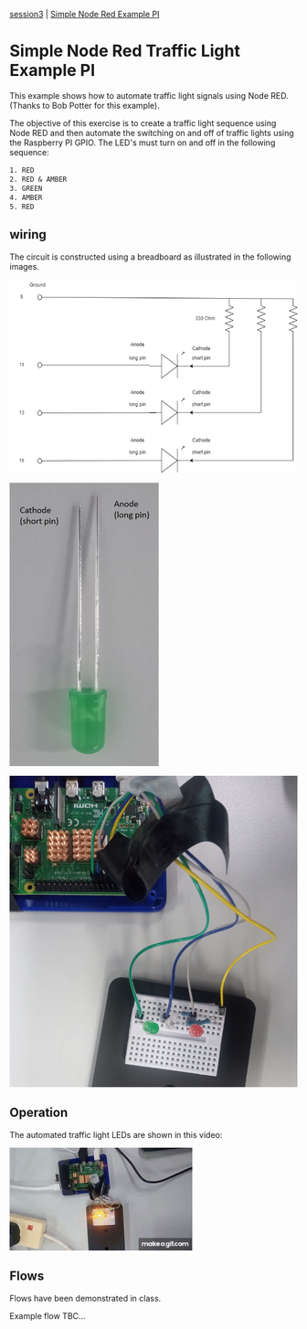 [session3](../../session3/) | [Simple Node Red Example PI](../docs/Simple-Pi-NodeRed.md)

# Simple Node Red Traffic Light Example PI

This example shows how to automate traffic light signals using Node RED.
(Thanks to Bob Potter for this example).

The objective of this exercise is to create a traffic light sequence using Node RED and then automate the switching on and off of traffic lights using the Raspberry PI GPIO.
The LED's must turn on and off in the following sequence:

```
1. RED
2. RED & AMBER
3. GREEN
4. AMBER
5. RED
```

## wiring

The circuit is constructed using a breadboard as illustrated in the following images.


   ![alt text](../docs/images/pi-node-red-gpio.drawio.png "Figure gpi-node-red-gpio.drawio.png")
   

   ![alt text](../docs/images/LED-image.png "Figure LED-image.png")
   
   
   ![alt text](../docs/images/piCircuit-example1.png "Figure piCircuit-example1.png")
   
## Operation

The automated traffic light LEDs are shown in this video: 

   ![alt text](../docs/images/led_experiment.gif)


## Flows

Flows have been demonstrated in class. 

Example flow TBC...



